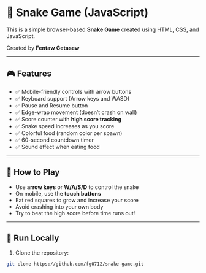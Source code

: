 
# 🐍 Snake Game (JavaScript)

This is a simple browser-based **Snake Game** created using HTML, CSS, and JavaScript.

Created by **Fentaw Getasew**

---

## 🎮 Features

- ✅ Mobile-friendly controls with arrow buttons
- ✅ Keyboard support (Arrow keys and WASD)
- ✅ Pause and Resume button
- ✅ Edge-wrap movement (doesn’t crash on wall)
- ✅ Score counter with **high score tracking**
- ✅ Snake speed increases as you score
- ✅ Colorful food (random color per spawn)
- ✅ 60-second countdown timer
- ✅ Sound effect when eating food

---

## 🚀 How to Play

- Use **arrow keys** or **W/A/S/D** to control the snake  
- On mobile, use the **touch buttons**
- Eat red squares to grow and increase your score
- Avoid crashing into your own body
- Try to beat the high score before time runs out!

---

## 📁 Run Locally

1. Clone the repository:

```bash
git clone https://github.com/fg0712/snake-game.git
